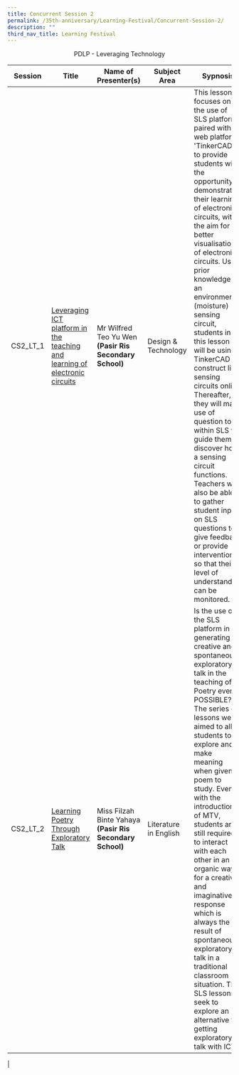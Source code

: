 ```yaml
---
title: Concurrent Session 2
permalink: /35th-anniversary/Learning-Festival/Concurrent-Session-2/
description: ""
third_nav_title: Learning Festival
---
```

<center>PDLP - Leveraging Technology</center>

| Session | Title | Name of Presenter(s) | Subject Area | Sypnosis
| -------- | -------- | -------- |-------- |-------- |
| CS2\_LT\_1     | [Leveraging ICT platform in the teaching and learning of electronic circuits](https://drive.google.com/file/d/1e1AkD-Y29M2yJUo0YSM4S_StYaBYQOth/view?usp=sharing)     | Mr Wilfred Teo Yu Wen<br>**(Pasir Ris Secondary School)**     |Design & Technology|This lesson focuses on the use of SLS platform, paired with web platform 'TinkerCAD’ to provide students with the opportunity to demonstrate their learning of electronic circuits, with the aim for better visualisation of electronic circuits. Using prior knowledge to an environment (moisture) sensing circuit, students in this lesson will be using TinkerCAD to construct light sensing circuits online. Thereafter, they will make use of question tools within SLS to guide them to discover how a sensing circuit functions. Teachers will also be able to gather student inputs on SLS questions to give feedback or provide intervention so that their level of understanding can be monitored.
|CS2\_LT\_2|[Learning Poetry Through Exploratory Talk](https://drive.google.com/file/d/1YoA9KrzHLWpVPP9z3GIfqGqSF6IyKxXs/view?usp=sharing)|Miss Filzah Binte Yahaya  <br>**(Pasir Ris Secondary School)**|Literature in English|Is the use of the SLS platform in generating creative and spontaneous exploratory talk in the teaching of Poetry even POSSIBLE? <br>The series of lessons were aimed to allow students to explore and to make meaning when given a poem to study. Even with the introduction of MTV, students are still required to interact with each other in an organic way for a creative and imaginative response which is always the result of spontaneous exploratory talk in a traditional classroom situation. The SLS lessons seek to explore an alternative to getting exploratory talk with ICT.
|


